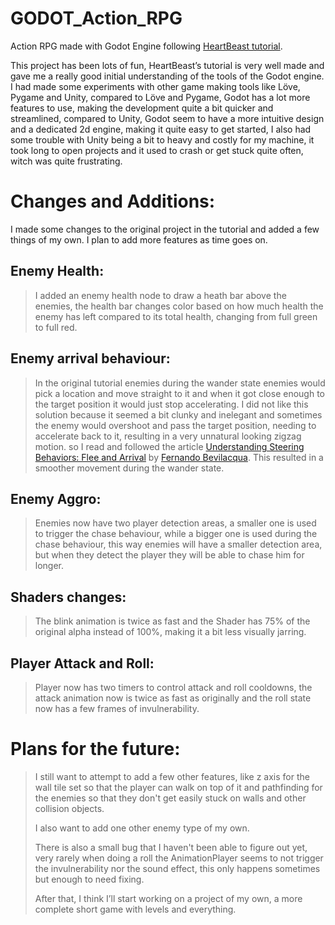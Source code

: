 # GODOT_Action_RPG
Action RPG made with Godot Engine following [HeartBeast tutorial](https://www.youtube.com/watch?v=mAbG8Oi-SvQ&list=PL9FzW-m48fn2SlrW0KoLT4n5egNdX-W9a).

This project has been lots of fun, HeartBeast’s tutorial is very well made and gave me a really good initial understanding of the tools of the Godot engine. I had made some experiments with other game making tools like Löve, Pygame and Unity, compared to Löve and Pygame, Godot has a lot more features to use, making the development quite a bit quicker and streamlined, compared to Unity, Godot seem to have a more intuitive design and a dedicated 2d engine, making it quite easy to get started, I also had some trouble with Unity being a bit to heavy and costly for my machine, it took long to open projects and it used to crash or get stuck quite often, witch was quite frustrating.

#  Changes and Additions:

I made some changes to the original project in the tutorial and added a few things of my own. I plan to add more features as time goes on.

## Enemy Health:
> I added an enemy health node to draw a heath bar above the enemies, the health bar changes color based on how much health the enemy has left compared to its total health, changing from full green to full red.

## Enemy arrival behaviour:
> In the original tutorial enemies during the wander state enemies would pick a location and move straight to it and when it got close enough to the target position it would just stop accelerating. I did not like this solution because it seemed a bit clunky and inelegant and sometimes the enemy would overshoot and pass the target position, needing to accelerate back to it, resulting in a very unnatural looking zigzag motion. so I read and followed the article [Understanding Steering Behaviors: Flee and Arrival](https://gamedevelopment.tutsplus.com/tutorials/understanding-steering-behaviors-flee-and-arrival--gamedev-1303) by [Fernando Bevilacqua](https://tutsplus.com/authors/fernando-bevilacqua?_ga=2.101637000.887685130.1633697238-1486835485.1633264038). This resulted in a smoother movement during the wander state.

## Enemy Aggro:
> Enemies now have two player detection areas, a smaller one is used to trigger the chase behaviour, while a bigger one is used during the chase behaviour, this way enemies will have a smaller detection area, but when they detect the player they will be able to chase him for longer.

## Shaders changes:
> The blink animation is twice as fast and the Shader has 75% of the original alpha instead of 100%, making it a bit less visually jarring.

## Player Attack and Roll:
> Player now has two timers to control attack and roll cooldowns, the attack animation now is twice as fast as originally and the roll state now has a few frames of invulnerability.

# Plans for the future:
> I still want to attempt to add a few other features, like z axis for the wall tile set so that the player can walk on top of it and pathfinding for the enemies so that they don't get easily stuck on walls and other collision objects.
>
> I also want to add one other enemy type of my own.
>
> There is also a small bug that I haven't been able to figure out yet, very rarely when doing a roll the AnimationPlayer seems to not trigger the invulnerability nor the sound effect, this only happens sometimes but enough to need fixing.
>
> After that, I think I’ll start working on a project of my own, a more complete short game with levels and everything.
